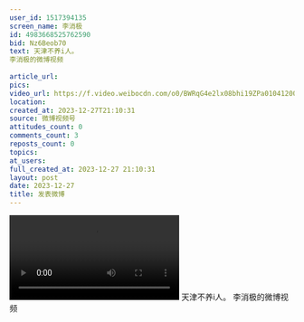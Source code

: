 ```yaml
---
user_id: 1517394135
screen_name: 李消极
id: 4983668525762590
bid: Nz6Beob70
text: 天津不养i人。 
李消极的微博视频
 
article_url: 
pics: 
video_url: https://f.video.weibocdn.com/o0/BWRqG4e2lx08bhi19ZPa01041200ptCC0E010.mp4?label=mp4_720p&template=960x540.25.0&ori=0&ps=1CwnkDw1GXwCQx&Expires=1735251385&ssig=Di8IvyODC0&KID=unistore,video
location: 
created_at: 2023-12-27T21:10:31
source: 微博视频号
attitudes_count: 0
comments_count: 3
reposts_count: 0
topics: 
at_users: 
full_created_at: 2023-12-27 21:10:31
layout: post
date: 2023-12-27
title: 发表微博
---
```



![](https://f.video.weibocdn.com/o0/BWRqG4e2lx08bhi19ZPa01041200ptCC0E010.mp4?label=mp4_720p&template=960x540.25.0&ori=0&ps=1CwnkDw1GXwCQx&Expires=1735251385&ssig=Di8IvyODC0&KID=unistore,video)
天津不养i人。 
李消极的微博视频
 
